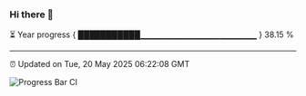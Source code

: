 ### Hi there 👋

⏳ Year progress { ███████████▁▁▁▁▁▁▁▁▁▁▁▁▁▁▁▁▁▁▁ } 38.15 %

---

⏰ Updated on Tue, 20 May 2025 06:22:08 GMT

![Progress Bar CI](https://github.com/liununu/liununu/workflows/Progress%20Bar%20CI/badge.svg)
